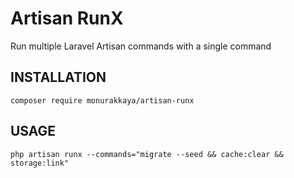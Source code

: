 # Artisan RunX
Run multiple Laravel Artisan commands with a single command


## INSTALLATION
```shell
composer require monurakkaya/artisan-runx
```


## USAGE
```shell
php artisan runx --commands="migrate --seed && cache:clear && storage:link"
```
